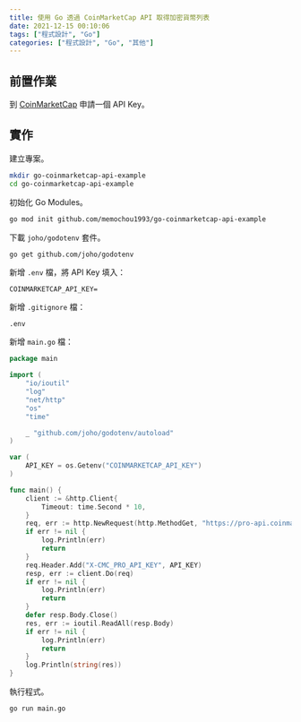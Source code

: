 ```yaml
---
title: 使用 Go 透過 CoinMarketCap API 取得加密貨幣列表
date: 2021-12-15 00:10:06
tags: ["程式設計", "Go"]
categories: ["程式設計", "Go", "其他"]
---
```


## 前置作業

到 [CoinMarketCap](https://coinmarketcap.com/api/) 申請一個 API Key。

## 實作

建立專案。

```BASH
mkdir go-coinmarketcap-api-example
cd go-coinmarketcap-api-example
```

初始化 Go Modules。

```BASH
go mod init github.com/memochou1993/go-coinmarketcap-api-example
```

下載 `joho/godotenv` 套件。

```BASH
go get github.com/joho/godotenv
```

新增 `.env` 檔，將 API Key 填入：

```ENV
COINMARKETCAP_API_KEY=
```

新增 `.gitignore` 檔：

```ENV
.env
```

新增 `main.go` 檔：

```GO
package main

import (
	"io/ioutil"
	"log"
	"net/http"
	"os"
	"time"

	_ "github.com/joho/godotenv/autoload"
)

var (
	API_KEY = os.Getenv("COINMARKETCAP_API_KEY")
)

func main() {
	client := &http.Client{
		Timeout: time.Second * 10,
	}
	req, err := http.NewRequest(http.MethodGet, "https://pro-api.coinmarketcap.com/v1/cryptocurrency/listings/latest", nil)
	if err != nil {
		log.Println(err)
		return
	}
	req.Header.Add("X-CMC_PRO_API_KEY", API_KEY)
	resp, err := client.Do(req)
	if err != nil {
		log.Println(err)
		return
	}
	defer resp.Body.Close()
	res, err := ioutil.ReadAll(resp.Body)
	if err != nil {
		log.Println(err)
		return
	}
	log.Println(string(res))
}
```

執行程式。

```BASH
go run main.go
```
